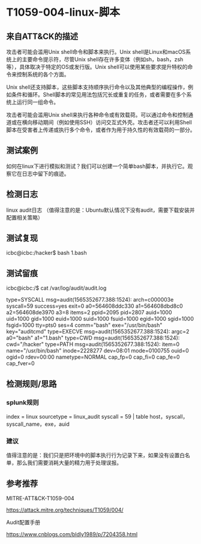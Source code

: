 # T1059-004-linux-脚本

## 来自ATT&CK的描述

攻击者可能会滥用Unix shell命令和脚本来执行。Unix shell是Linux和macOS系统上的主要命令提示符，尽管Unix shell存在许多变体（例如sh，bash，zsh等），具体取决于特定的OS或发行版。Unix shell可以使用某些要求提升特权的命令来控制系统的各个方面。

Unix shell还支持脚本，这些脚本支持顺序执行命令以及其他典型的编程操作，例如条件和循环。Shell脚本的常见用法包括冗长或重复的任务，或者需要在多个系统上运行同一组命令。

攻击者可能会滥用Unix shell来执行各种命令或有效载荷。可以通过命令和控制通道或在横向移动期间（例如使用SSH）访问交互式外壳。攻击者还可以利用Shell脚本在受害者上传递或执行多个命令，或者作为用于持久性的有效载荷的一部分。

## 测试案例

如何在linux下进行模拟和测试？我们可以创建一个简单bash脚本，并执行它。观察它在日志中留下的痕迹。

## 检测日志

linux audit日志 （值得注意的是：Ubuntu默认情况下没有audit，需要下载安装并配置相关策略）

## 测试复现

icbc@icbc:/hacker$ bash 1.bash

## 测试留痕

icbc@icbc:/$ cat /var/log/audit/audit.log

type=SYSCALL msg=audit(1565352677.388:1524): arch=c000003e syscall=59 success=yes exit=0 a0=564608ddc330 a1=564608dbd8c0 a2=564608de3970 a3=8 items=2 ppid=2095 pid=2807 auid=1000 uid=1000 gid=1000 euid=1000 suid=1000 fsuid=1000 egid=1000 sgid=1000 fsgid=1000 tty=pts0 ses=4 comm="bash" exe="/usr/bin/bash" key="auditcmd"
type=EXECVE msg=audit(1565352677.388:1524): argc=2 a0="bash" a1="1.bash"
type=CWD msg=audit(1565352677.388:1524): cwd="/hacker"
type=PATH msg=audit(1565352677.388:1524): item=0 name="/usr/bin/bash" inode=2228277 dev=08:01 mode=0100755 ouid=0 ogid=0 rdev=00:00 nametype=NORMAL cap_fp=0 cap_fi=0 cap_fe=0 cap_fver=0

## 检测规则/思路

### splunk规则

index = linux sourcetype = linux_audit syscall = 59  | table host，syscall，syscall_name，exe，auid

### 建议

值得注意的是：我们只是把环境中的脚本执行行为记录下来，如果没有设置白名单，那么我们需要消耗大量的精力用于处理误报。

## 参考推荐

MITRE-ATT&CK-T1059-004

<https://attack.mitre.org/techniques/T1059/004/>

Audit配置手册

<https://www.cnblogs.com/bldly1989/p/7204358.html>
